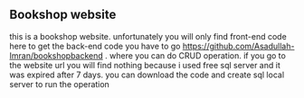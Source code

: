 ## Bookshop website

this is a bookshop website. unfortunately you will only find front-end code here to get the back-end code you have to go https://github.com/Asadullah-Imran/bookshopbackend .
where you can do CRUD operation. if you go to the website url you will find nothing because i used free sql server and it was expired after 7 days.
you can download the code and create sql local server to run the operation
